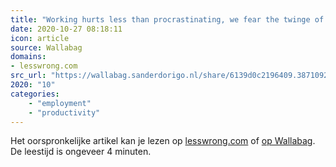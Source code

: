 ```yaml
---
title: "Working hurts less than procrastinating, we fear the twinge of starting - LessWrong"
date: 2020-10-27 08:18:11
icon: article
source: Wallabag
domains:
- lesswrong.com
src_url: "https://wallabag.sanderdorigo.nl/share/6139d0c2196409.38710927"
2020: "10"
categories:
    - "employment"
    - "productivity"
---
```

Het oorspronkelijke artikel kan je lezen op [lesswrong.com](https://www.lesswrong.com/posts/9o3QBg2xJXcRCxGjS/working-hurts-less-than-procrastinating-we-fear-the-twinge) of [op Wallabag](https://wallabag.sanderdorigo.nl/share/6139d0c2196409.38710927). De leestijd is ongeveer 4 minuten.